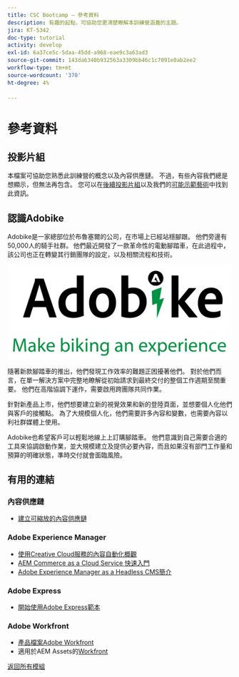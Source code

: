 ```yaml
---
title: CSC Bootcamp — 參考資料
description: 有趣的起點，可協助您更清楚瞭解本訓練營涵蓋的主題。
jira: KT-5342
doc-type: tutorial
activity: develop
exl-id: 6a37ce5c-5daa-45dd-a968-eae9c3a63ad3
source-git-commit: 143da6340b932563a3309bb46c1c7091e0ab2ee2
workflow-type: tm+mt
source-wordcount: '370'
ht-degree: 4%

---
```


# 參考資料

## 投影片組

本檔案可協助您熟悉此訓練營的概念以及內容供應鏈。 不過，有些內容我們總是想顯示，但無法再包含。 您可以在[後續投影片組](https://adobe.sharepoint.com/:p:/r/sites/SWEnterpriseMarketingTeam/Shared%20Documents/Bootcamps/Content%20Supply%20Chain%20Bootcamp/Experience%20Makers%20Content%20Supply%20Chain%20Slide%20Deck.pptx?d=w1a3787d39c3a43ab941cfd0069f8383a&amp;csf=1&amp;web=1&amp;e=57aFUU)以及我們的[可能示範藝術](https://xd.adobe.com/view/45ea642f-69fb-4bbe-bba6-6915a3709a6d-10b9/?fullscreen)中找到此資訊。

## 認識Adobike

Adobike是一家總部位於布魯塞爾的公司，在市場上已經站穩腳跟。 他們旁邊有50,000人的騎手社群。 他們最近開發了一款革命性的電動腳踏車，在此過程中，該公司也正在轉變其行銷團隊的設定，以及相關流程和技術。

![Adobike](./images/adobike-logo.png)

隨著新款腳踏車的推出，他們發現工作效率的難題正困擾著他們。 對於他們而言，在單一解決方案中完整地瞭解從初始請求到最終交付的整個工作週期至關重要。 他們在高階協調下運作，需要啟用跨團隊共同作業。

針對新產品上市，他們想要建立新的視覺效果和新的登陸頁面，並想要個人化他們與客戶的接觸點。 為了大規模個人化，他們需要許多內容和變數，也需要內容以利社群媒體上使用。

Adobike也希望客戶可以輕鬆地線上上訂購腳踏車。 他們意識到自己需要合適的工具來協調啟動作業，並大規模建立及提供必要內容，而且如果沒有部門工作量和預算的明確狀態，準時交付就會面臨風險。


## 有用的連結

### 內容供應鏈

- [建立可縮放的內容供應鏈](https://business.adobe.com/resources/webinars/building-a-content-supply-chain-that-scales.html)

### Adobe Experience Manager

- [使用Creative Cloud服務的內容自動化概觀](https://experienceleague.adobe.com/docs/experience-manager-learn/assets/content-automation/overview.html?lang=zh-Hant)
- [AEM Commerce as a Cloud Service 快速入門](https://experienceleague.adobe.com/docs/experience-manager-cloud-service/content/content-and-commerce/storefront/getting-started.html?lang=zh-Hant)
- [Adobe Experience Manager as a Headless CMS簡介](https://experienceleague.adobe.com/docs/experience-manager-cloud-service/content/headless/introduction.html?lang=zh-Hant)

### Adobe Express

- [開始使用Adobe Express範本](https://helpx.adobe.com/tw/express/using/work-with-templates.html)

### Adobe Workfront

- [產品檔案Adobe Workfront](https://experienceleague.adobe.com/docs/workfront/using/home.html?lang=zh-Hant)
- 適用於AEM Assets的[Workfront](https://exchange.adobe.com/apps/ec/101385/workfront-for-aem-assets)


[返回所有模組](./overview.md)
